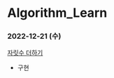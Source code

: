# Algorithm_Learn
### 2022-12-21 (수)
[자릿수 더하기](https://school.programmers.co.kr/learn/courses/30/lessons/120906)
- 구현
